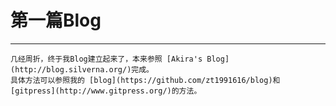 # 第一篇Blog
- - - 
	几经周折，终于我Blog建立起来了，本来参照 [Akira's Blog](http://blog.silverna.org/)完成。
	具体方法可以参照我的 [blog](https://github.com/zt1991616/blog)和 [gitpress](http://www.gitpress.org/)的方法。